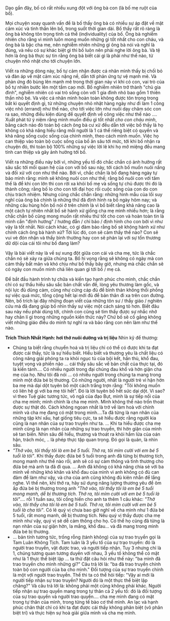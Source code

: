 Dạo gần đây, bố có rất nhiều xung đột với ông bà con (là bố mẹ ruột của bố).

Mọi chuyện xoay quanh vấn đề là bố thấy ông bà có nhiều sự áp đặt về mặt cảm xúc và tinh thần lên bố, trong suốt thời gian dài. Bố thấy rất rõ ràng là ông bà không tôn trọng tính cá thể (individuality) của bố. Ông bà nghiễm nhiên cho rằng vì mình luôn mong muốn những gì tốt nhất cho con cháu, và ông bà là bậc cha mẹ, nên nghiễm nhiên những gì ông bà nói và nghĩ là đúng, và nếu có sự khác biệt gì thì bố luôn nên phải nghe lời ông bà. Và tệ hơn là ông bà thực sự tin rằng ông bà biết cái gì là phải như thế nào, từ chuyện nhỏ nhặt cho tới chuyện lớn.

Viết ra những dòng này, bố tự cảm nhận được cá nhân mình thấy bị chối bỏ và đàn áp về mặt cảm xúc nặng nề, dẫn tới phản ứng tự vệ mạnh mẽ. Và phản ứng đó bùng lên mạnh mẽ trong thời gian này vì khi có con, vai trò của bố tự nhiên bước lên một tầm cao mới. Bố nghiễm nhiên trở thành "chủ gia đình", nghiễm nhiên có vai trò sống còn với 1 gia đình nhỏ bao gồm 1 thiên thần nhỏ bé. Và việc cá nhân mình hoàn toàn không được tôn trọng trong bất kì quyết định gì, từ những chuyện nhỏ nhặt hàng ngày như đi làm 1 công việc nhỏ (errand) như thế nào, cho tới việc lớn như nuôi dạy chăm sóc con ra sao, những điều kiện dùng để quyết định về công việc như thế nào .... Xuất phát từ ý niệm rằng mình muốn điều gì tốt nhất *cho con cháu mình*, bằng cách nào đó toàn bộ cách ông bà cư xử đều dẫn tới việc bố thấy là họ không có khả năng hiểu rằng mỗi người là 1 cá thể riêng biệt có quyền và khả năng sống cuộc sống của chính mình, theo cách mình muốn. Việc họ can thiệp vào toàn bộ cuộc sống của bố ăn sâu tới mức, tới khi bố nhận ra chuyện đó, thì toàn bộ 100% những sự việc lời lẽ khi họ mở miệng đều mang tính can thiệp và gây ảnh hưởng tới bố. 

Viết ra những điều này bởi vì, những yếu tố đó chắc chắn có ảnh hưởng rất sâu sắc tới mối quan hệ của con với bố sau này, tới cách bố muốn nuôi nấng và đối xử với con như thế nào.
Bởi vì, chắc chắn là bố đang hàng ngày tự bảo mình rằng: mình sẽ không nuôi con như thế; rằng bố nuôi con với tâm thế là để khi con lớn thì con rời xa khỏi bố mẹ và sống tự chủ được thì đó là thành công; rằng bố lo cho con tới đại học rồi cuộc sống của con do con chịu trách nhiệm. 
Nhưng cũng chắc chắn rằng: những hình mẫu của lối suy nghĩ của ông bà chính là những thứ đã định hình ra bố ngày hôm nay; và những câu hùng hồn bố nói ở trên chính là vì bố biết rằng khả năng cao là một cách tự nhiên nhất bố sẽ hành xử giống cha mẹ mình nhiều hơn; là rằng chắc chắn bố cũng mong muốn rất nhiều thứ tốt cho con và hoàn toàn tin là mình cần "định hướng" / hướng đẫn / chỉ bảo / định hình cho con bởi vì như vậy là tốt nhất. Nói cách khác, có gì đảm bảo rằng bố sẽ không hành xử như chính cách ông bà hành xử? Tới lúc đó, con sẽ cảm thấy thế nào? Con sẽ vui vẻ đón nhận và thấy bình thường hay con sẽ phản lại với sự tổn thương dữ dội của cái tôi như bố đang làm?

Vậy là bài viết này là về sự xung đột giữa con cái và cha mẹ, tức là chắc chắn nó sẽ xảy ra giữa chúng ta. Bố hi vọng rằng sẽ không có ngày mà con cảm thấy bất mãn và khó chịu như bố thấy bây giờ, nhưng mà chắc chắn sẽ có ngày con muốn mình chả liên quan gì tới bố / mẹ cả. 

Để bắt đầu hành trình tự chữa và kiến tạo hạnh phúc cho mình, chắc chắn chỉ có sự thấu hiểu sâu sắc bản chất vấn đề, lòng yêu thương làm gốc, và nội lực đủ dũng cảm, cũng như cứng cáp đủ để bình thản không thổi phồng sự việc quá mức, tổng cộng hết lại mới đủ để bản thân đi xa trên con đường. Nên, bố trích lại đây những đoạn viết của những tôn sư / thầy giáo / nghiên cứu mà đã đang giúp bố nhìn thấy sự việc một cách sáng tỏ hơn. Biết đâu sau này nếu phải dùng tới, chính con cũng sẽ tìm thấy được sự nhắc nhở hay chân lí gì trong những nguồn kiến thức này? Chứ bố sẽ cố gắng không viết những giáo điều do mình tự nghĩ ra và bảo rằng con nên làm như thế nào.

**Trích Thích Nhất Hạnh: hơi thở nuôi dưỡng và trị liệu**
Nhìn kỹ để thương:
- Chúng ta biết rằng chuyển hoá và trị liệu chỉ có thể có được khi ta đạt được cái thấy, tức là sự hiểu biết. Hiểu biết và thương yêu là chất liệu có công năng giải phóng ta ra khỏi ngục tù của bội kết, hần thù, khổ đau, tuyệt vọng và phiền não ... cái thấy sâu sắc về bản chất của thực tại, đó là kiến tánh.... Có nhiều người trong đại chúng đau khổ và hờn giận cha mẹ của họ. Như tôi đã nói ... có nhiều người trong chúng ta mang trong mình một đứa bé bị thương. Có những người, nhất là người trẻ vì hận hờn ba mẹ mà dại dột tuyên bố một cách trắng trợn rằng: "Tôi không muốn có liên hệ gì với ba mẹ tôi hết". Đó là lời tuyên bố hết sức dại dột. Vì sao? vì theo Tuệ giác tương tức, vô ngã của đạo Bụt, mình là sự tiếp nối của cha mẹ mình; mình chính là cha mẹ mình. Mình không thể nào trốn thoát được sự thật đó. Cách không ngoan nhất là trở về làm hoà với chính mình và cha mẹ đang có mặt trong mình....Ta đã từng là nạn nhân của những tập khí xấu, hạt giống tiêu cực, ta sẽ hiểu được rằng người kia cũng là nạn nhân của sự trao truyền như ta. ... Khi ta hiểu được cha mẹ mình cũng là nạn nhân của những sự trao truyền, thì hờn giận của mình sẽ tan biến. Nhìn sâu để hiểu, thương và thoát ra khỏi hầm lửa của oán hận, trách móc, .. là phép thực tập quan trọng. Đó gọi là quán, là nhìn sâu.
- *"Thở vào, tôi thấy tôi là em bé 5 tuổi. Thở ra, tôi mỉm cười với em bé 5 tuổi là tôi"*. Khi thấy được đứa bé 5 tuổi trong anh đã từng bị thương tích, mong manh như thế nào rồi, anh sẽ có sự cảm thông và tình thương cho đứa bé mà anh ta đã đi qua. ... Anh đã không có khả năng chia sẻ với ba mình về những khó khăn và khổ đau của mình vì anh không có đủ can đảm để làm như vậy, và cha của anh cũng không đủ kiên nhẫn để lắng nghe. Vì thế nên, khi thở ra, hãy sử dụng năng lượng thương yêu để ôm ấp đứa bé bị thương trong anh *"Thở vào, tôi thấy tôi là em bé 5 tuổi mong manh, dễ bị thương tích. Thở ra, tôi mỉm cười với em bé 5 tuổi là tôi"*.... rồi 1 tuần sau, tôi cống hiến cho anh ta thêm 1 câu khác: *"Thở vào, tôi thấy cha tôi là em bé 5 tuổi. Thở ra, tôi mỉm cười với em bé 5 tuổi là cha tôi"*. Có lẽ quý vị chưa bao giờ nghĩ về cha mình như 1 đứa bé 5 tuổi, rất mong manh, dễ bị thương tích. Nếu quý vị thấy được cha mẹ mình như vậy, quý vị sẽ dễ cảm thông cho họ. Có thể họ cũng đã từng là nạn nhân của sự giận hờn, la mắng, khổ đau... và đã mang trong mình đứa bé bị thương.
- ... bản tính tương tức, trống rỗng (tánh không) của sự trao truyền gọi là Tam Luân Không Tịch. Tam luân là 3 yếu tố của sự trạo truyền: đó là người trao truyền, vật được trao, và người tiếp nhận. Tuy 3 nhưng chỉ là 1, chúng tương quan tương duyên với nhau, 3 yếu tố không thể có mặt như là 1 thực thể biệt lập ... ta thử đặt câu hỏi như thế này: "ba mình đã trao truyền cho mình những gì?" Câu trả lời là: "ba đã trao truyền chính toàn bộ con người của ba cho mình." Đối tượng của sự trao truyền chính là một với người trao truyền. Thế thì ta có thể hỏi tiếp: "Vậy ai mới là người tiếp nhận sự trao truyền? Người đó là một thực thể biệt lập chăng?" Và câu trả lời là: không phải một cũng không phải khác. Người tiếp nhận sự trao quyền mang trong tự thân cả 2 yếu tố: đó là đối tượng của sự trao quyền và người trao quyền.... cha mẹ mình đang có mặt trong tự thân của mình, trong từng tế bào cơ thể mình. An lạc và hạnh phúc chân thật chỉ có khi ta đạt được cái thấy không phân biệt (vô phân biệt trí) và thực hiện sự hoà giải giữa mình và cha mẹ mình.

